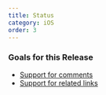 ```yaml
---
title: Status
category: iOS
order: 3
---
```


### Goals for this Release

* [Support for comments](https://github.com/SoftwareEngineeringDaily/se-daily-iOS/issues/53)
* [Support for related links](https://github.com/SoftwareEngineeringDaily/se-daily-iOS/issues/54)
